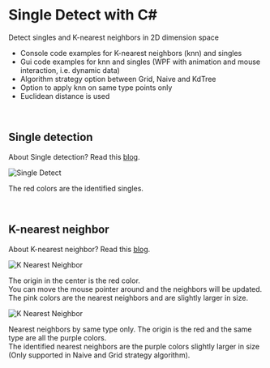 Single Detect with C#
=============

Detect singles and K-nearest neighbors in 2D dimension space
* Console code examples for K-nearest neighbors (knn) and singles
* Gui code examples for knn and singles (WPF with animation and mouse interaction, i.e. dynamic data)
* Algorithm strategy option between Grid, Naive and KdTree
* Option to apply knn on same type points only
* Euclidean distance is used

<br>

Single detection
------------

About Single detection? Read this [blog](http://kunuk.wordpress.com/2013/01/13/single-detection-in-2d-dimension).

![Single Detect](https://raw.github.com/kunukn/single-detect/master/img/singledetect.gif "single detect image")

The red colors are the identified singles.

<br>

K-nearest neighbor
------------

About K-nearest neighbor? Read this [blog](http://kunuk.wordpress.com/2013/01/21/k-nearest-neighbor-in-2d-dimension-space).

![K Nearest Neighbor](https://raw.github.com/kunukn/single-detect/master/img/knn.gif "knn image")

The origin in the center is the red color. <br>
You can move the mouse pointer around and the neighbors will be updated.<br>
The pink colors are the nearest neighbors and are slightly larger in size.

![K Nearest Neighbor](https://raw.github.com/kunukn/single-detect/master/img/knn2.gif "knn image2")

Nearest neighbors by same type only. The origin is the red and the same type are all the purple colors. <br>
The identified nearest neighbors are the purple colors slightly larger in size <br> 
(Only supported in Naive and Grid strategy algorithm).
